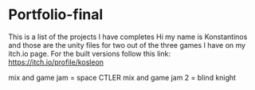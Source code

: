 # Portfolio-final
This is a list of the projects I have completes
Hi my name is Konstantinos and those are the unity files for two out of the three games I have on my itch.io page.
For the built versions follow this link:
https://itch.io/profile/kosleon

mix and game jam = space CTLER
mix and game jam 2 = blind knight


